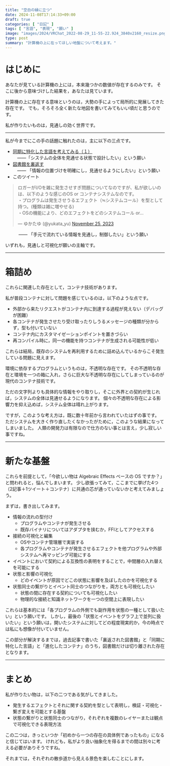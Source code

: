 ```yaml
---
title: "空白の縁に立つ"
date: 2024-11-08T17:14:33+09:00
draft: true
categories: [ "日記" ]
tags: [ "言語", "表現", "願い" ]
image: "images/2024/VRChat_2022-08-29_11-55-22.924_3840x2160_resize.png"
type: post
summary: "計算機の上に在ってほしい地盤について考えます。"
---
```


# はじめに
あなたが見ている計算機の上には，本来幾つかの数値が存在するのみです。
そこに後から意味づけした結果を，あなたは見ています。

計算機の上に存在する意味というのは，大勢の手によって局所的に発展してきた存在です。
でも，そろそろ全く新たな地図を書いてみてもいい頃だと思うのです。

私が作りたいものは，見通しの効く世界です。

---

私が今までにこの手の話題に触れたのは，主に以下の三点です。

-  [同期に特化した言語を考えてみる（１）](/blog/sync_language_01)  
　——「システムの全体を見通せる状態で設計したい」という願い
-  [図書館を裏返す](/blog/vr_library_01)  
　—— 「情報の位置づけを明確にし，見通せるようにしたい」という願い
- このツイート  
<blockquote class="twitter-tweet"><p lang="ja" dir="ltr">ロガーがI/Oを雑に発生させすぎ問題についてなのですが、私が欲しいのは、以下のような感じのOS or コンテナシステムなのです。<br>・プログラムは発生させうるエフェクト（≒システムコール）を型として持つ。(種類は雑に増やせる)<br>・OSの機能により、どのエフェクトをどのシステムコール or…</p>&mdash; ゆかたゆ (@yukata_yu) <a href="https://twitter.com/yukata_yu/status/1728419453183066183?ref_src=twsrc%5Etfw">November 25, 2023</a></blockquote> <script async src="https://platform.twitter.com/widgets.js" charset="utf-8"></script>  
　　　—— 「手元で流れている情報を見通し，制御したい」という願い

いずれも，見通しと可視化が願いの主軸です。

---

# 箱詰め

これらに関連した存在として，コンテナ技術があります。

私が普段コンテナに対して問題を感じているのは，以下のような点です。
- 外部から来たリクエストがコンテナ内に到達する過程が見えない（デバッグが困難）
- 各コンテナが発生させたり受け取ったりしうるメッセージの種類が分からず，型も付いていない
- コンテナ内にカスタマイゼーションポイントを置きづらい
- 再コンパイル時に，同一の機能を持つコンテナが生成される可能性が低い

これらは結局，既存のシステムを再利用するために詰め込んでいるからこそ発生している問題に見えます。

環境に依存するプログラムというものは，不透明な存在です。
その不透明な存在と環境を一つの箱に入れ，さらに巨大な不透明な存在にしてしまっているのが現代のコンテナ技術です。

ただの文字列よりも具体的な情報をやり取りし，そこに外界との契約が生じれば，システムの全体は見通せるようになります。
個々の不透明な存在による影響力を抑え込めば，システム全体は晴れ上がります。

ですが，このような考え方は，既に数十年前から言われていたはずの事です。
ただシステムを大きく作り直したくなかったがために，このような結果になってしまいました。
人類の開発力は有限なので仕方のない事とは言え，少し寂しい事ですね。

---

# 新たな基盤

これらを前提として，「今欲しい物は Algebraic Effects ベースの OS ですか？」と問われると，悩んでしまいます。
少し欲張ってみて，ここまでに挙げた4つ（2記事＋1ツイート＋コンテナ）に共通の芯が通っていないかと考えてみましょう。

まずは，書き出してみます。

- 情報の流れの型付け
  - プログラムやコンテナが発生させる
  - 既存バイナリについてはアダプタを挟むか，FFIとしてアクセスする
- 接続の可視化と編集
  - OSやコンテナ管理層で実装する
  - 各プログラムやコンテナが発生させるエフェクトを他プログラムや外部システムへ再マッピング可能にする
- イベントにおいて契約による互換性の表明をすることで，中間層の入れ替えを可能にする
- 状態と影響の可視化
  - どのイベントが原因でどこの状態に影響を及ぼしたのかを可視化する
- 状態同士の繋がりとイベント同士のつながりを，両方とも可視化したい
  - 状態の間に存在する契約についても可視化したい
  - 物理的な接続と知識ネットワークを一つの空間上に表現したい

これらは基本的には「各プログラムの外側でも副作用を状態の一種として扱いたい」という願いです。
しかし，最後の「状態とイベントをグラフ上で並列に扱いたい」という願いは，開いたシステムに対してどの程度現実的か，今の時点では私にも想像が付いていません。

この部分が解決するまでは，過去記事で書いた「裏返された図書館」と「同期に特化した言語」と「進化したコンテナ」のうち，図書館だけは切り離された存在となります。

---

# まとめ

私が作りたい物は，以下の二つである気がしてきました。
- 発生するエフェクトとそれに関する契約を型として表明し，検証・可視化・繋ぎ変えを可能とする基盤
- 状態の繋がりと状態同士のつながり，それぞれを複数のレイヤーまたは観点で可視化できる表現方法

この二つは，きっといつか「初めから一つの存在の具体例であったもの」になると信じてはいます。
けれども，私がより良い抽象化を得るまでの間は別々に考える必要がありそうですね。

それまでは，それぞれの散歩道から見える景色を楽しむことにします。
